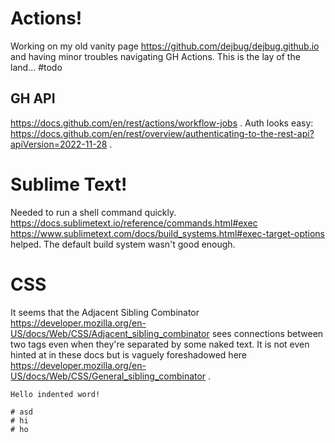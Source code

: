 # Actions!

Working on my old vanity page https://github.com/dejbug/dejbug.github.io and having minor troubles navigating GH Actions. This is the lay of the land... #todo

## GH API

https://docs.github.com/en/rest/actions/workflow-jobs . Auth looks easy: https://docs.github.com/en/rest/overview/authenticating-to-the-rest-api?apiVersion=2022-11-28 .


# Sublime Text!

Needed to run a shell command quickly. https://docs.sublimetext.io/reference/commands.html#exec  https://www.sublimetext.com/docs/build_systems.html#exec-target-options helped. The default build system wasn't good enough.

# CSS

It seems that the Adjacent Sibling Combinator https://developer.mozilla.org/en-US/docs/Web/CSS/Adjacent_sibling_combinator sees connections between two tags even when they're separated by some naked text. It is not even hinted at in these docs but is vaguely foreshadowed here <https://developer.mozilla.org/en-US/docs/Web/CSS/General_sibling_combinator> .


	Hello indented word!

	# asd
	# hi
	# ho
